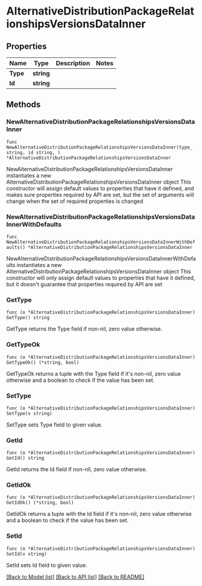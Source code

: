 # AlternativeDistributionPackageRelationshipsVersionsDataInner

## Properties

Name | Type | Description | Notes
------------ | ------------- | ------------- | -------------
**Type** | **string** |  | 
**Id** | **string** |  | 

## Methods

### NewAlternativeDistributionPackageRelationshipsVersionsDataInner

`func NewAlternativeDistributionPackageRelationshipsVersionsDataInner(type_ string, id string, ) *AlternativeDistributionPackageRelationshipsVersionsDataInner`

NewAlternativeDistributionPackageRelationshipsVersionsDataInner instantiates a new AlternativeDistributionPackageRelationshipsVersionsDataInner object
This constructor will assign default values to properties that have it defined,
and makes sure properties required by API are set, but the set of arguments
will change when the set of required properties is changed

### NewAlternativeDistributionPackageRelationshipsVersionsDataInnerWithDefaults

`func NewAlternativeDistributionPackageRelationshipsVersionsDataInnerWithDefaults() *AlternativeDistributionPackageRelationshipsVersionsDataInner`

NewAlternativeDistributionPackageRelationshipsVersionsDataInnerWithDefaults instantiates a new AlternativeDistributionPackageRelationshipsVersionsDataInner object
This constructor will only assign default values to properties that have it defined,
but it doesn't guarantee that properties required by API are set

### GetType

`func (o *AlternativeDistributionPackageRelationshipsVersionsDataInner) GetType() string`

GetType returns the Type field if non-nil, zero value otherwise.

### GetTypeOk

`func (o *AlternativeDistributionPackageRelationshipsVersionsDataInner) GetTypeOk() (*string, bool)`

GetTypeOk returns a tuple with the Type field if it's non-nil, zero value otherwise
and a boolean to check if the value has been set.

### SetType

`func (o *AlternativeDistributionPackageRelationshipsVersionsDataInner) SetType(v string)`

SetType sets Type field to given value.


### GetId

`func (o *AlternativeDistributionPackageRelationshipsVersionsDataInner) GetId() string`

GetId returns the Id field if non-nil, zero value otherwise.

### GetIdOk

`func (o *AlternativeDistributionPackageRelationshipsVersionsDataInner) GetIdOk() (*string, bool)`

GetIdOk returns a tuple with the Id field if it's non-nil, zero value otherwise
and a boolean to check if the value has been set.

### SetId

`func (o *AlternativeDistributionPackageRelationshipsVersionsDataInner) SetId(v string)`

SetId sets Id field to given value.



[[Back to Model list]](../README.md#documentation-for-models) [[Back to API list]](../README.md#documentation-for-api-endpoints) [[Back to README]](../README.md)


